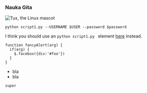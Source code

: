 ### Nauka Gita

![Tux, the Linux mascot](https://th.bing.com/th/id/Rdb69d9364338a1982d5a5277c3903d60?rik=W4VDkDmTbWZMNw&pid=ImgRaw)

```
python script1.py --USERNAME $USER --password $password
```

I think you should use an
`python script1.py ` element [here](http://vk.com) instead.

```
function fancyAlert(arg) {
  if(arg) {
    $.facebox({div:'#foo'})
  }
}
```

- bla
- bla

```
super

```
